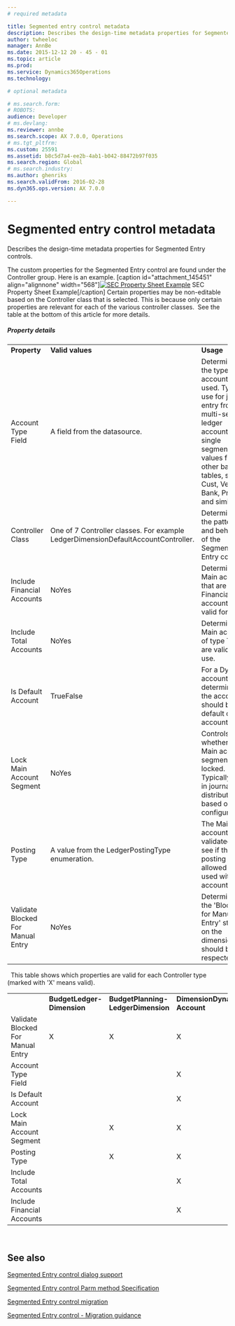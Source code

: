 ```yaml
---
# required metadata

title: Segmented entry control metadata
description: Describes the design-time metadata properties for Segmented Entry controls.
author: twheeloc
manager: AnnBe
ms.date: 2015-12-12 20 - 45 - 01
ms.topic: article
ms.prod: 
ms.service: Dynamics365Operations
ms.technology: 

# optional metadata

# ms.search.form: 
# ROBOTS: 
audience: Developer
# ms.devlang: 
ms.reviewer: annbe
ms.search.scope: AX 7.0.0, Operations
# ms.tgt_pltfrm: 
ms.custom: 25591
ms.assetid: b8c5d7a4-ee2b-4ab1-b042-88472b97f035
ms.search.region: Global
# ms.search.industry: 
ms.author: ghenriks
ms.search.validFrom: 2016-02-28
ms.dyn365.ops.version: AX 7.0.0

---
```


# Segmented entry control metadata

Describes the design-time metadata properties for Segmented Entry controls.

​The custom properties for the Segmented Entry control are found under the Controller group. Here is an example. \[caption id="attachment\_145451" align="alignnone" width="568"\][![SEC Property Sheet Example](./media/10.jpg)](./media/10.jpg) SEC Property Sheet Example\[/caption\] Certain properties may be non-editable based on the Controller class that is selected. This is because only certain properties are relevant for each of the various controller classes.  See the table at the bottom of this article for more details.

##### Property details

|                                   |                                                                                   |                                                                                                                                                                                                              |
|-----------------------------------|-----------------------------------------------------------------------------------|--------------------------------------------------------------------------------------------------------------------------------------------------------------------------------------------------------------|
| **Property**                      | **Valid values**                                                                  | **Usage**                                                                                                                                                                                                    |
| Account Type Field                | A field from the datasource.                                                      | Determines the type of account used. Typically use for journal entry from a multi-segment ledger account to single segment values from other backing tables, such as Cust, Vend, Bank, Project, and similar. |
| Controller Class                  | One of 7 Controller classes. For example LedgerDimensionDefaultAccountController. | Determines the pattern and behavior of the Segmented Entry control.                                                                                                                                          |
| Include Financial Accounts        | NoYes                                                                             | Determines if Main accounts that are Financial accounts are valid for use.                                                                                                                                   |
| Include Total Accounts            | NoYes                                                                             | Determines if Main accounts of type Total are valid for use.                                                                                                                                                 |
| Is Default Account                | TrueFalse                                                                         | For a Dynamic account, determines if the account should be a default or full account.                                                                                                                        |
| Lock Main Account Segment         | NoYes                                                                             | Controls whether the Main account segment is locked.  Typically used in journals and distributions based on configuration.                                                                                   |
| Posting Type                      | A value from the LedgerPostingType enumeration.                                   | The Main account is validated to see if the posting type is allowed to be used with that account.                                                                                                            |
| Validate Blocked For Manual Entry | NoYes                                                                             | Determines if the 'Blocked for Manual Entry' status on the dimension should be respected.                                                                                                                    |

  This table shows which properties are valid for each Controller type (marked with 'X' means valid).

|                                   |                             |                                     |                               |                              |                                     |                                   |
|-----------------------------------|-----------------------------|-------------------------------------|-------------------------------|------------------------------|-------------------------------------|-----------------------------------|
|                                   | **​BudgetLedger-Dimension** | **​BudgetPlanning-LedgerDimension** | **​DimensionDynamic-Account** | **​LedgerDimension-Account** | **​LedgerDimension-DefaultAccount** | **​LedgerDimension-AccountAlias** |
| Validate Blocked For Manual Entry | ​X                          | ​X                                  | ​X                            | ​X                           | ​X                                  | ​X                                |
| ​Account Type Field               | ​                           | ​                                   | ​X                            | ​                            | ​                                   | ​                                 |
| ​Is Default Account               | ​                           | ​                                   | ​X                            | ​                            | ​                                   | ​                                 |
| ​Lock Main Account Segment        | ​                           | ​X                                  | ​X                            | ​X                           | X​                                  |                                   |
| ​Posting Type                     | ​                           | ​X                                  | ​X                            | ​X                           | ​X                                  | ​X                                |
| ​Include Total Accounts           | ​                           | ​                                   | ​X                            | ​                            | ​X                                  | ​                                 |
| ​Include Financial Accounts       | ​                           | ​                                   | ​X                            | ​                            | ​X                                  | ​                                 |

 

See also
--------

[Segmented Entry control dialog support](segmented-entry-control-dialog-support.md)

[Segmented Entry control Parm method Specification](segmented-entry-control-parm-method-specification.md)

[Segmented Entry control migration](segmented-entry-control-conversion.md)

[Segmented Entry control - Migration guidance](segmented-entry-control-migration-guidance.md)


